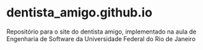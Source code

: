 # dentista_amigo.github.io
Repositório para o site do dentista amigo, implementado na aula de Engenharia de Software da Universidade Federal do Rio de Janeiro
